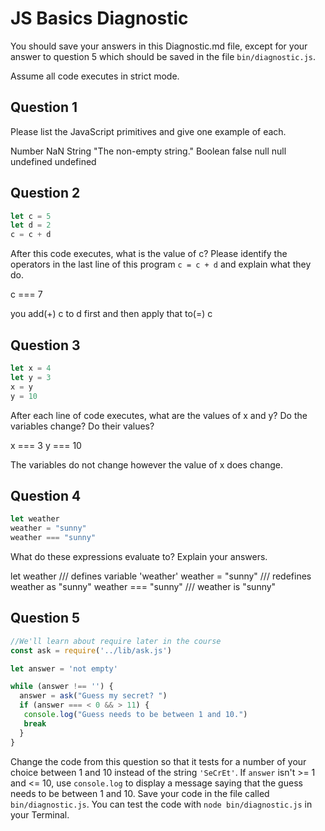 # JS Basics Diagnostic

You should save your answers in this Diagnostic.md file, except for your answer to
question 5 which should be saved in the file `bin/diagnostic.js`.

Assume all code executes in strict mode.

## Question 1

Please list the JavaScript primitives and give one example of each.

Number	 NaN
String	"The non-empty string."
Boolean	 false
null	   null
undefined	undefined

## Question 2

```js
let c = 5
let d = 2
c = c + d

```

After this code executes, what is the value of c?  Please identify the operators in the last line of this program `c = c + d` and explain what they do.

c === 7

you add(+) c to d first and then apply that to(=) c
## Question 3

```js
let x = 4
let y = 3
x = y
y = 10
```

After each line of code executes, what are the values of x and y?  Do the variables change?  Do their values?

<!-- solution below -->
x === 3
y === 10

The variables do not change however the value of x does change.

## Question 4

```js
let weather
weather = "sunny"
weather === "sunny"
```

What do these expressions evaluate to?  Explain your answers.

let weather
/// defines variable 'weather'
weather = "sunny"
/// redefines weather as "sunny"
weather === "sunny"
/// weather  is "sunny"


## Question 5

```js
//We'll learn about require later in the course
const ask = require('../lib/ask.js')

let answer = 'not empty'

while (answer !== '') {
  answer = ask("Guess my secret? ")
  if (answer === < 0 && > 11) {
   console.log("Guess needs to be between 1 and 10.")
   break
  }
}
```

Change the code from this question so that it tests for a number of your choice
between 1 and 10 instead of the string `'SeCrEt'`.  If `answer` isn't >= 1 and
<= 10, use `console.log` to display a message saying that the guess needs to
be between 1 and 10.  Save your code in the file called `bin/diagnostic.js`.
You can test the code with `node bin/diagnostic.js` in your Terminal.
